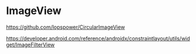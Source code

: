 # ImageView

https://github.com/lopspower/CircularImageView

https://developer.android.com/reference/androidx/constraintlayout/utils/widget/ImageFilterView
